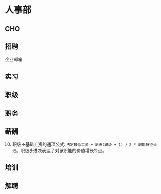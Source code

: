 人事部
==================

## CHO

## 招聘
企业邮箱

## 实习

## 职级

## 职务

## 薪酬

10. 职级->基础工资的通项公式: ``法定最低工资 + 职级(职级 + 1) / 2 * 职能特征步进``。职级步进决表达了对该职能的价值增长特点。

## 培训

## 解聘